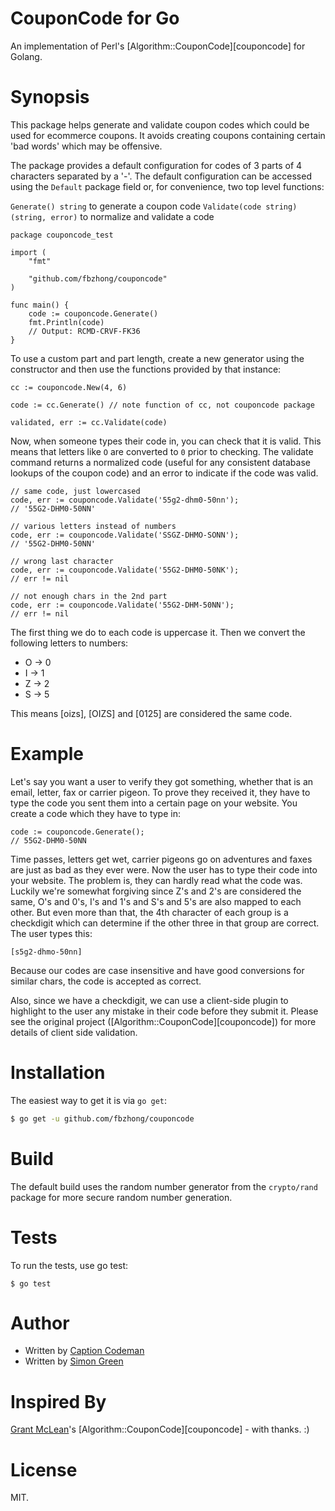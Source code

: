 # CouponCode for Go

An implementation of Perl's [Algorithm::CouponCode][couponcode] for Golang.

# Synopsis #

This package helps generate and validate coupon codes which could be used for ecommerce coupons. It avoids creating
coupons containing certain 'bad words' which may be offensive.

The package provides a default configuration for codes of 3 parts of 4 characters separated by a '-'. The default
configuration can be accessed using the `Default` package field or, for convenience, two top level functions:

`Generate() string` to generate a coupon code
`Validate(code string) (string, error)` to normalize and validate a code

```
package couponcode_test

import (
	"fmt"

	"github.com/fbzhong/couponcode"
)

func main() {
	code := couponcode.Generate()
	fmt.Println(code)
	// Output: RCMD-CRVF-FK36
}
```

To use a custom part and part length, create a new generator using the constructor and then use the functions
provided by that instance:

```
cc := couponcode.New(4, 6)

code := cc.Generate() // note function of cc, not couponcode package

validated, err := cc.Validate(code)
```

Now, when someone types their code in, you can check that it is valid. This means that letters like `O`
are converted to `0` prior to checking. The validate command returns a normalized code (useful for any
consistent database lookups of the coupon code) and an error to indicate if the code was valid.

```
// same code, just lowercased
code, err := couponcode.Validate('55g2-dhm0-50nn');
// '55G2-DHM0-50NN'

// various letters instead of numbers
code, err := couponcode.Validate('SSGZ-DHMO-SONN');
// '55G2-DHM0-50NN'

// wrong last character
code, err := couponcode.Validate('55G2-DHM0-50NK');
// err != nil

// not enough chars in the 2nd part
code, err := couponcode.Validate('55G2-DHM-50NN');
// err != nil
```

The first thing we do to each code is uppercase it. Then we convert the following letters to numbers:

* O -> 0
* I -> 1
* Z -> 2
* S -> 5

This means [oizs], [OIZS] and [0125] are considered the same code.

# Example #

Let's say you want a user to verify they got something, whether that is an email, letter, fax or carrier pigeon. To
prove they received it, they have to type the code you sent them into a certain page on your website. You create a code
which they have to type in:

```
code := couponcode.Generate();
// 55G2-DHM0-50NN
```

Time passes, letters get wet, carrier pigeons go on adventures and faxes are just as bad as they ever were. Now the
user has to type their code into your website. The problem is, they can hardly read what the code was. Luckily we're
somewhat forgiving since Z's and 2's are considered the same, O's and 0's, I's and 1's and S's and 5's are also mapped
to each other. But even more than that, the 4th character of each group is a checkdigit which can determine if the
other three in that group are correct. The user types this:

```
[s5g2-dhmo-50nn]
```

Because our codes are case insensitive and have good conversions for similar chars, the code is accepted as correct.

Also, since we have a checkdigit, we can use a client-side plugin to highlight to the user any mistake in their code
before they submit it. Please see the original project ([Algorithm::CouponCode][couponcode]) for more details of client
side validation.

# Installation

The easiest way to get it is via `go get`:

``` bash
$ go get -u github.com/fbzhong/couponcode
```

# Build

The default build uses the random number generator from the `crypto/rand` package for more secure random number generation.

# Tests

To run the tests, use go test:

```
$ go test
```

# Author

* Written by [Caption Codeman](https://github.com/CaptainCodeman)
* Written by [Simon Green](http://captaincodeman.com)

# Inspired By

[Grant McLean](grant)'s [Algorithm::CouponCode][couponcode] - with thanks. :)

# License

MIT.
